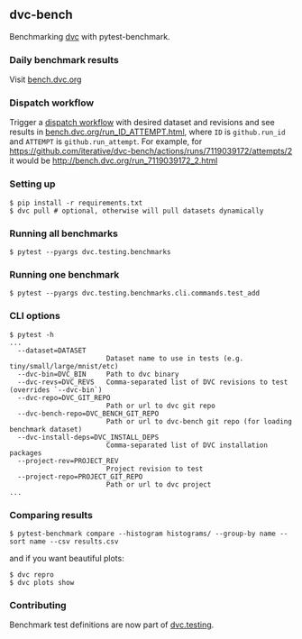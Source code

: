 ## dvc-bench
Benchmarking [dvc](https://github.com/iterative/dvc) with pytest-benchmark.

### Daily benchmark results

Visit [bench.dvc.org](http://bench.dvc.org/)

### Dispatch workflow

Trigger a [dispatch workflow](https://github.com/iterative/dvc-bench/actions/workflows/build.yml) with desired dataset and revisions and see results in [bench.dvc.org/run_ID_ATTEMPT.html](http://bench.dvc.org), where `ID` is `github.run_id` and `ATTEMPT` is `github.run_attempt`. For example, for https://github.com/iterative/dvc-bench/actions/runs/7119039172/attempts/2 it would be http://bench.dvc.org/run_7119039172_2.html

### Setting up
```
$ pip install -r requirements.txt
$ dvc pull # optional, otherwise will pull datasets dynamically
```

### Running all benchmarks
```console
$ pytest --pyargs dvc.testing.benchmarks
```

### Running one benchmark
```console
$ pytest --pyargs dvc.testing.benchmarks.cli.commands.test_add
```

### CLI options
```
$ pytest -h
...
  --dataset=DATASET
                        Dataset name to use in tests (e.g. tiny/small/large/mnist/etc)
  --dvc-bin=DVC_BIN     Path to dvc binary
  --dvc-revs=DVC_REVS   Comma-separated list of DVC revisions to test (overrides `--dvc-bin`)
  --dvc-repo=DVC_GIT_REPO
                        Path or url to dvc git repo
  --dvc-bench-repo=DVC_BENCH_GIT_REPO
                        Path or url to dvc-bench git repo (for loading benchmark dataset)
  --dvc-install-deps=DVC_INSTALL_DEPS
                        Comma-separated list of DVC installation packages
  --project-rev=PROJECT_REV
                        Project revision to test
  --project-repo=PROJECT_GIT_REPO
                        Path or url to dvc project
...
```

### Comparing results
```
$ pytest-benchmark compare --histogram histograms/ --group-by name --sort name --csv results.csv
```

and if you want beautiful plots:

```
$ dvc repro
$ dvc plots show
```

### Contributing

Benchmark test definitions are now part of [dvc.testing](https://github.com/iterative/dvc/tree/main/dvc/testing).
